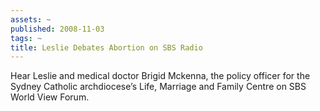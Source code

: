 ```yaml
---
assets: ~
published: 2008-11-03
tags: ~
title: Leslie Debates Abortion on SBS Radio
---
```

Hear Leslie and medical doctor Brigid Mckenna, the policy officer for
the Sydney Catholic archdiocese’s Life, Marriage and Family Centre on
SBS World View Forum.